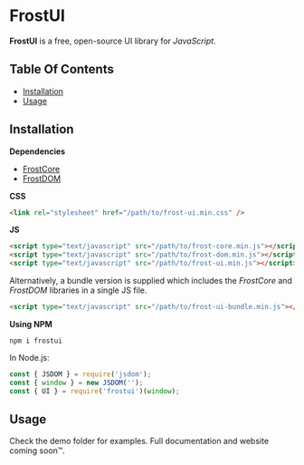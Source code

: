 # FrostUI

**FrostUI** is a free, open-source UI library for *JavaScript*.


## Table Of Contents
- [Installation](#installation)
- [Usage](#usage)



## Installation

**Dependencies**

- [FrostCore](https://github.com/elusivecodes/FrostCore)
- [FrostDOM](https://github.com/elusivecodes/FrostDOM)

**CSS**

```html
<link rel="stylesheet" href="/path/to/frost-ui.min.css" />
```

**JS**

```html
<script type="text/javascript" src="/path/to/frost-core.min.js"></script>
<script type="text/javascript" src="/path/to/frost-dom.min.js"></script>
<script type="text/javascript" src="/path/to/frost-ui.min.js"></script>
```

Alternatively, a bundle version is supplied which includes the *FrostCore* and *FrostDOM* libraries in a single JS file.

```html
<script type="text/javascript" src="/path/to/frost-ui-bundle.min.js"></script>
```

**Using NPM**

```
npm i frostui
```

In Node.js:

```javascript
const { JSDOM } = require('jsdom');
const { window } = new JSDOM('');
const { UI } = require('frostui')(window);
```


## Usage

Check the demo folder for examples. Full documentation and website coming soon™.